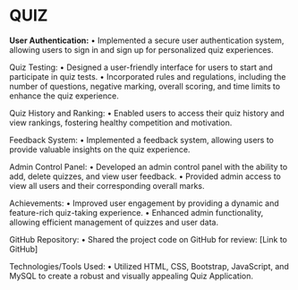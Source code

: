 <h1> QUIZ </h1>

**User Authentication:**
•	Implemented a secure user authentication system, allowing users to sign in and sign up for personalized quiz experiences.

Quiz Testing:
•	Designed a user-friendly interface for users to start and participate in quiz tests.
•	Incorporated rules and regulations, including the number of questions, negative marking, overall scoring, and time limits to enhance the quiz experience.

Quiz History and Ranking:
•	Enabled users to access their quiz history and view rankings, fostering healthy competition and motivation.

Feedback System:
•	Implemented a feedback system, allowing users to provide valuable insights on the quiz experience.

Admin Control Panel:
•	Developed an admin control panel with the ability to add, delete quizzes, and view user feedback.
•	Provided admin access to view all users and their corresponding overall marks.

Achievements:
•	Improved user engagement by providing a dynamic and feature-rich quiz-taking experience.
•	Enhanced admin functionality, allowing efficient management of quizzes and user data.

GitHub Repository:
•	Shared the project code on GitHub for review: [Link to GitHub]

Technologies/Tools Used:
•	Utilized HTML, CSS, Bootstrap, JavaScript, and MySQL to create a robust and visually appealing Quiz Application.

